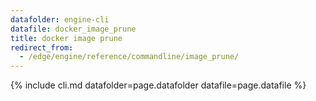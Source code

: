 ```yaml
---
datafolder: engine-cli
datafile: docker_image_prune
title: docker image prune
redirect_from:
  - /edge/engine/reference/commandline/image_prune/
---
```


<!--
Sorry, but the contents of this page are automatically generated from
Docker's source code. If you want to suggest a change to the text that appears
here, you'll need to find the string by searching this repo:

https://github.com/docker/cli
-->

{% include cli.md datafolder=page.datafolder datafile=page.datafile %}
